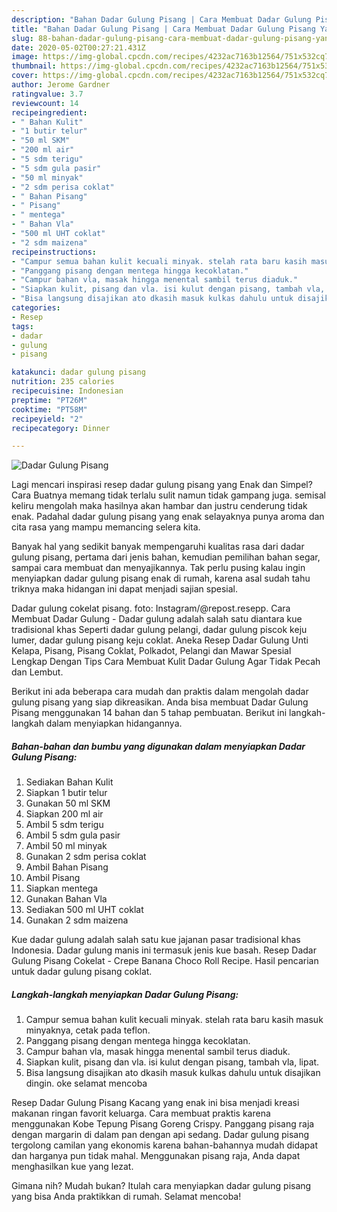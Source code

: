 ```yaml
---
description: "Bahan Dadar Gulung Pisang | Cara Membuat Dadar Gulung Pisang Yang Mudah Dan Praktis"
title: "Bahan Dadar Gulung Pisang | Cara Membuat Dadar Gulung Pisang Yang Mudah Dan Praktis"
slug: 88-bahan-dadar-gulung-pisang-cara-membuat-dadar-gulung-pisang-yang-mudah-dan-praktis
date: 2020-05-02T00:27:21.431Z
image: https://img-global.cpcdn.com/recipes/4232ac7163b12564/751x532cq70/dadar-gulung-pisang-foto-resep-utama.jpg
thumbnail: https://img-global.cpcdn.com/recipes/4232ac7163b12564/751x532cq70/dadar-gulung-pisang-foto-resep-utama.jpg
cover: https://img-global.cpcdn.com/recipes/4232ac7163b12564/751x532cq70/dadar-gulung-pisang-foto-resep-utama.jpg
author: Jerome Gardner
ratingvalue: 3.7
reviewcount: 14
recipeingredient:
- " Bahan Kulit"
- "1 butir telur"
- "50 ml SKM"
- "200 ml air"
- "5 sdm terigu"
- "5 sdm gula pasir"
- "50 ml minyak"
- "2 sdm perisa coklat"
- " Bahan Pisang"
- " Pisang"
- " mentega"
- " Bahan Vla"
- "500 ml UHT coklat"
- "2 sdm maizena"
recipeinstructions:
- "Campur semua bahan kulit kecuali minyak. stelah rata baru kasih masuk minyaknya, cetak pada teflon."
- "Panggang pisang dengan mentega hingga kecoklatan."
- "Campur bahan vla, masak hingga menental sambil terus diaduk."
- "Siapkan kulit, pisang dan vla. isi kulut dengan pisang, tambah vla, lipat."
- "Bisa langsung disajikan ato dkasih masuk kulkas dahulu untuk disajikan dingin. oke selamat mencoba"
categories:
- Resep
tags:
- dadar
- gulung
- pisang

katakunci: dadar gulung pisang 
nutrition: 235 calories
recipecuisine: Indonesian
preptime: "PT26M"
cooktime: "PT58M"
recipeyield: "2"
recipecategory: Dinner

---
```



![Dadar Gulung Pisang](https://img-global.cpcdn.com/recipes/4232ac7163b12564/751x532cq70/dadar-gulung-pisang-foto-resep-utama.jpg)

Lagi mencari inspirasi resep dadar gulung pisang yang Enak dan Simpel? Cara Buatnya memang tidak terlalu sulit namun tidak gampang juga. semisal keliru mengolah maka hasilnya akan hambar dan justru cenderung tidak enak. Padahal dadar gulung pisang yang enak selayaknya punya aroma dan cita rasa yang mampu memancing selera kita.

Banyak hal yang sedikit banyak mempengaruhi kualitas rasa dari dadar gulung pisang, pertama dari jenis bahan, kemudian pemilihan bahan segar, sampai cara membuat dan menyajikannya. Tak perlu pusing kalau ingin menyiapkan dadar gulung pisang enak di rumah, karena asal sudah tahu triknya maka hidangan ini dapat menjadi sajian spesial.

Dadar gulung cokelat pisang. foto: Instagram/@repost.resepp. Cara Membuat Dadar Gulung - Dadar gulung adalah salah satu diantara kue tradisional khas Seperti dadar gulung pelangi, dadar gulung piscok keju lumer, dadar gulung pisang keju coklat. Aneka Resep Dadar Gulung Unti Kelapa, Pisang, Pisang Coklat, Polkadot, Pelangi dan Mawar Spesial Lengkap Dengan Tips Cara Membuat Kulit Dadar Gulung Agar Tidak Pecah dan Lembut.


Berikut ini ada beberapa cara mudah dan praktis dalam mengolah dadar gulung pisang yang siap dikreasikan. Anda bisa membuat Dadar Gulung Pisang menggunakan 14 bahan dan 5 tahap pembuatan. Berikut ini langkah-langkah dalam menyiapkan hidangannya.

<!--inarticleads1-->

##### Bahan-bahan dan bumbu yang digunakan dalam menyiapkan Dadar Gulung Pisang:

1. Sediakan  Bahan Kulit
1. Siapkan 1 butir telur
1. Gunakan 50 ml SKM
1. Siapkan 200 ml air
1. Ambil 5 sdm terigu
1. Ambil 5 sdm gula pasir
1. Ambil 50 ml minyak
1. Gunakan 2 sdm perisa coklat
1. Ambil  Bahan Pisang
1. Ambil  Pisang
1. Siapkan  mentega
1. Gunakan  Bahan Vla
1. Sediakan 500 ml UHT coklat
1. Gunakan 2 sdm maizena


Kue dadar gulung adalah salah satu kue jajanan pasar tradisional khas Indonesia. Dadar gulung manis ini termasuk jenis kue basah. Resep Dadar Gulung Pisang Cokelat - Crepe Banana Choco Roll Recipe. Hasil pencarian untuk dadar gulung pisang coklat. 

<!--inarticleads2-->

##### Langkah-langkah menyiapkan Dadar Gulung Pisang:

1. Campur semua bahan kulit kecuali minyak. stelah rata baru kasih masuk minyaknya, cetak pada teflon.
1. Panggang pisang dengan mentega hingga kecoklatan.
1. Campur bahan vla, masak hingga menental sambil terus diaduk.
1. Siapkan kulit, pisang dan vla. isi kulut dengan pisang, tambah vla, lipat.
1. Bisa langsung disajikan ato dkasih masuk kulkas dahulu untuk disajikan dingin. oke selamat mencoba


Resep Dadar Gulung Pisang Kacang yang enak ini bisa menjadi kreasi makanan ringan favorit keluarga. Cara membuat praktis karena menggunakan Kobe Tepung Pisang Goreng Crispy. Panggang pisang raja dengan margarin di dalam pan dengan api sedang. Dadar gulung pisang tergolong camilan yang ekonomis karena bahan-bahannya mudah didapat dan harganya pun tidak mahal. Menggunakan pisang raja, Anda dapat menghasilkan kue yang lezat. 

Gimana nih? Mudah bukan? Itulah cara menyiapkan dadar gulung pisang yang bisa Anda praktikkan di rumah. Selamat mencoba!
